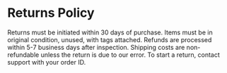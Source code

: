 # Returns Policy

Returns must be initiated within 30 days of purchase.
Items must be in original condition, unused, with tags attached.
Refunds are processed within 5-7 business days after inspection.
Shipping costs are non-refundable unless the return is due to our error.
To start a return, contact support with your order ID.
